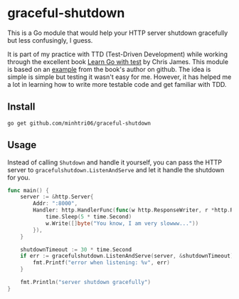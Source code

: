 ﻿# graceful-shutdown

This is a Go module that would help your HTTP server shutdown gracefully but less confusingly, I guess.

It is part of my practice with TTD (Test-Driven Development) while working through the excellent book [Learn Go with test](https://quii.gitbook.io/learn-go-with-tests) by Chris James. This module is based on an [example](https://github.com/quii/go-graceful-shutdown) from the book's author on github. The idea is simple is simple but testing it wasn't easy for me. However, it has helped me a lot in learning how to write more testable code and get familiar with TDD.

## Install

`go get github.com/minhtri06/graceful-shutdown`

## Usage

Instead of calling `Shutdown` and handle it yourself, you can pass the HTTP server to `gracefulshutdown.ListenAndServe` and let it handle the shutdown for you.

```go
func main() {
    server := &http.Server{
        Addr: ":8000",
        Handler: http.HandlerFunc(func(w http.ResponseWriter, r *http.Request) {
            time.Sleep(5 * time.Second)
            w.Write([]byte("You know, I am very slowww..."))
        }),
    }

    shutdownTimeout := 30 * time.Second
    if err := gracefulshutdown.ListenAndServe(server, &shutdownTimeout); err != nil {
        fmt.Printf("error when listening: %v", err)
    }

    fmt.Println("server shutdown gracefully")
}
```
